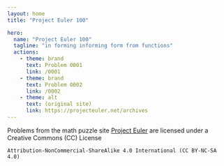 ```yaml
---
layout: home
title: "Project Euler 100"

hero:
  name: "Project Euler 100"
  tagline: "in forming informing form from functions"
  actions:
    - theme: brand
      text: Problem 0001
      link: /0001
    - theme: brand
      text: Problem 0002
      link: /0002
    - theme: alt
      text: (original site)
      link: https://projecteuler.net/archives
---
```



Problems from the math puzzle site [Project Euler](https://projecteuler.net)
are licensed under a Creative Commons (CC) License

`Attribution-NonCommercial-ShareAlike 4.0 International (CC BY-NC-SA 4.0)`

<!--
<script setup>
import { createContentLoader } from 'vitepress'
var articles = createContentLoader('pages/[0-9][0-9][0-9][0-9].md').load()
</script>

<div v-for="article in articles">
  <a :href=article.url>{{ article.frontmatter.title }}</a>
  by {{ article.frontmatter.author }}
</div>
-->
